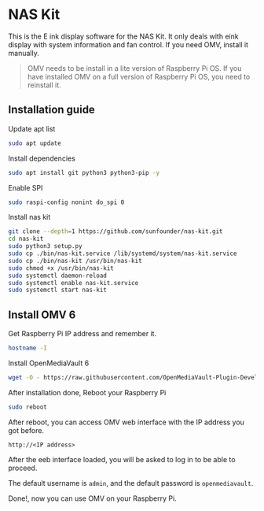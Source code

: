 # NAS Kit

This is the E ink display software for the NAS Kit. It only deals with eink display with system information and fan control.
If you need OMV, install it manually.

> OMV needs to be install in a lite version of Raspberry Pi OS. If you have installed OMV on a full version of Raspberry Pi OS, you need to reinstall it.

## Installation guide

Update apt list
    
``` bash
sudo apt update
```

Install dependencies

``` bash
sudo apt install git python3 python3-pip -y
```

Enable SPI

``` bash
sudo raspi-config nonint do_spi 0
```

Install nas kit
    
``` bash
git clone --depth=1 https://github.com/sunfounder/nas-kit.git
cd nas-kit
sudo python3 setup.py
sudo cp ./bin/nas-kit.service /lib/systemd/system/nas-kit.service
sudo cp ./bin/nas-kit /usr/bin/nas-kit
sudo chmod +x /usr/bin/nas-kit
sudo systemctl daemon-reload
sudo systemctl enable nas-kit.service
sudo systemctl start nas-kit
```

## Install OMV 6

Get Raspberry Pi IP address and remember it.

``` bash
hostname -I
```

Install OpenMediaVault 6

``` bash
wget -O - https://raw.githubusercontent.com/OpenMediaVault-Plugin-Developers/installScript/master/install | sudo bash
```

After installation done, Reboot your Raspberry Pi

``` bash
sudo reboot
```

After reboot, you can access OMV web interface with the IP address you got before.

```
http://<IP address>
```

After the eeb interface loaded, you will be asked to log in to be able to proceed.

The default username is `admin`, and the default password is `openmediavault`.

Done!, now you can use OMV on your Raspberry Pi.
